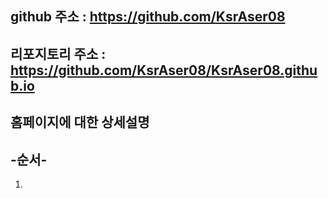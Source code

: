 ## github 주소 : https://github.com/KsrAser08
## 리포지토리 주소 : https://github.com/KsrAser08/KsrAser08.github.io


## 홈페이지에 대한 상세설명

## -순서-

1. 

